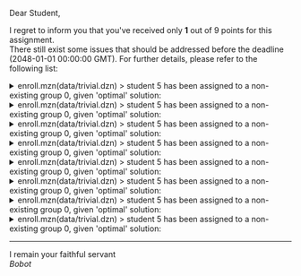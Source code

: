 Dear Student,

I regret to inform you that you've received only **1** out of 9 points for this assignment.\
There still exist some issues that should be addressed before the deadline (2048-01-01 00:00:00 GMT). For further details, please refer to the following list:

<details><summary>enroll.mzn(data/trivial.dzn) &gt; student 5 has been assigned to a non-existing group 0, given &#x27;optimal&#x27; solution:</summary>- objective = -11;<br>- total_preference_disappointment = 7;<br>- total_break_disappointment = -18;<br>- total_late_disappointment = 0;<br>- assignment = [{3, 4},{2, 5},{3, 5},{1, 4},{1, 0}];</details>
<details><summary>enroll.mzn(data/trivial.dzn) &gt; student 5 has been assigned to a non-existing group 0, given &#x27;optimal&#x27; solution:</summary>- objective = -11;<br>- total_preference_disappointment = 7;<br>- total_break_disappointment = -18;<br>- total_late_disappointment = 0;<br>- assignment = [{3, 4},{2, 5},{3, 5},{1, 4},{1, 0}];</details>
<details><summary>enroll.mzn(data/trivial.dzn) &gt; student 5 has been assigned to a non-existing group 0, given &#x27;optimal&#x27; solution:</summary>- objective = -11;<br>- total_preference_disappointment = 7;<br>- total_break_disappointment = -18;<br>- total_late_disappointment = 0;<br>- assignment = [{3, 4},{2, 5},{3, 5},{1, 4},{1, 0}];</details>
<details><summary>enroll.mzn(data/trivial.dzn) &gt; student 5 has been assigned to a non-existing group 0, given &#x27;optimal&#x27; solution:</summary>- objective = -11;<br>- total_preference_disappointment = 7;<br>- total_break_disappointment = -18;<br>- total_late_disappointment = 0;<br>- assignment = [{3, 4},{2, 5},{3, 5},{1, 4},{1, 0}];</details>
<details><summary>enroll.mzn(data/trivial.dzn) &gt; student 5 has been assigned to a non-existing group 0, given &#x27;optimal&#x27; solution:</summary>- objective = -11;<br>- total_preference_disappointment = 7;<br>- total_break_disappointment = -18;<br>- total_late_disappointment = 0;<br>- assignment = [{3, 4},{2, 5},{3, 5},{1, 4},{1, 0}];</details>
<details><summary>enroll.mzn(data/trivial.dzn) &gt; student 5 has been assigned to a non-existing group 0, given &#x27;optimal&#x27; solution:</summary>- objective = -11;<br>- total_preference_disappointment = 7;<br>- total_break_disappointment = -18;<br>- total_late_disappointment = 0;<br>- assignment = [{3, 4},{2, 5},{3, 5},{1, 4},{1, 0}];</details>
<details><summary>enroll.mzn(data/trivial.dzn) &gt; student 5 has been assigned to a non-existing group 0, given &#x27;optimal&#x27; solution:</summary>- objective = -11;<br>- total_preference_disappointment = 7;<br>- total_break_disappointment = -18;<br>- total_late_disappointment = 0;<br>- assignment = [{3, 4},{2, 5},{3, 5},{1, 4},{1, 0}];</details>
<details><summary>enroll.mzn(data/trivial.dzn) &gt; student 5 has been assigned to a non-existing group 0, given &#x27;optimal&#x27; solution:</summary>- objective = -11;<br>- total_preference_disappointment = 7;<br>- total_break_disappointment = -18;<br>- total_late_disappointment = 0;<br>- assignment = [{3, 4},{2, 5},{3, 5},{1, 4},{1, 0}];</details>

-----------
I remain your faithful servant\
_Bobot_